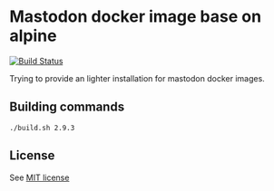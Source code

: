 # Mastodon docker image base on alpine
[![Build Status](https://travis-ci.com/killua99/mastodon-alpine.svg?branch=master)](https://travis-ci.com/killua99/mastodon-alpine)

Trying to provide an lighter installation for mastodon docker images.

## Building commands

    ./build.sh 2.9.3

## License

See [MIT license](LICENSE)
